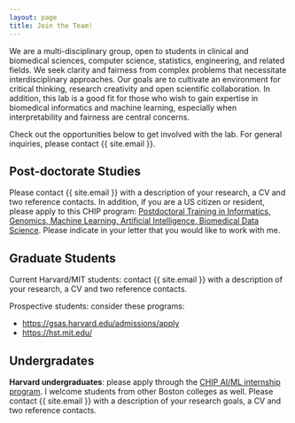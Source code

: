 ```yaml
---
layout: page
title: Join the Team!
---
```


We are a multi-disciplinary group, open to students in clinical and biomedical sciences, computer science, statistics, engineering, and related fields. 
We seek clarity and fairness from complex problems that necessitate interdisciplinary approaches. 
Our goals are to cultivate an environment for critical thinking, research creativity and open scientific collaboration. 
In addition, this lab is a good fit for those who wish to gain expertise in biomedical informatics and machine learning, especially when interpretability and fairness are central concerns. 

Check out the opportunities below to get involved with the lab. 
For general inquiries, please contact {{ site.email }}. 

## Post-doctorate Studies

Please contact {{ site.email }} with a description of your research, a CV and two reference contacts. In addition, if you are a US citizen or resident, please apply to this CHIP program: [Postdoctoral Training in Informatics, Genomics, Machine Learning, Artificial Intelligence, Biomedical Data Science](http://www.chip.org/training/postdoctoral-training-informatics-genomics-machine-learning-artificial-intelligence). Please indicate in your letter that you would like to work with me. 


## Graduate Students


Current Harvard/MIT students: contact {{ site.email }} with a description of your research, a CV and two reference contacts.

Prospective students: consider these programs:

- <https://gsas.harvard.edu/admissions/apply>
- <https://hst.mit.edu/>


## Undergradates

**Harvard undergraduates**: please apply through the [CHIP AI/ML internship program](http://www.chip.org/internship/chip-ai-internship).
I welcome students from other Boston colleges as well. 
Please contact {{ site.email }} with a description of your research goals, a CV and two reference contacts.
